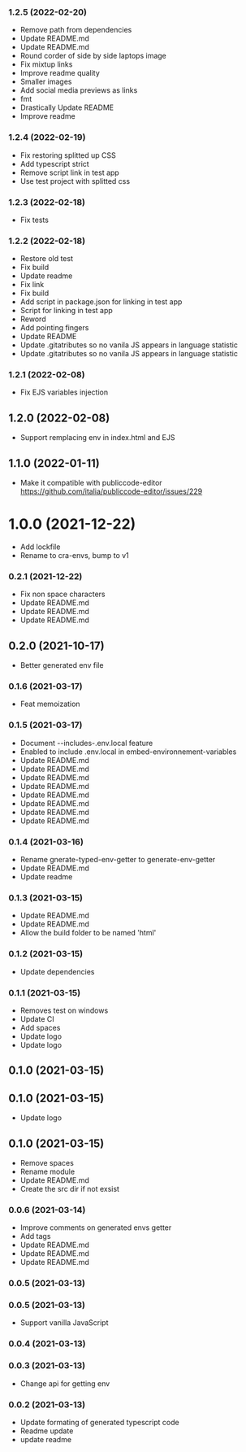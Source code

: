 ### **1.2.5** (2022-02-20)  
  
- Remove path from dependencies  
- Update README.md  
- Update README.md  
- Round corder of side by side laptops image  
- Fix mixtup links  
- Improve readme quality  
- Smaller images  
- Add social media previews as links  
- fmt  
- Drastically Update README  
- Improve readme    
  
### **1.2.4** (2022-02-19)  
  
- Fix restoring splitted up CSS  
- Add typescript strict  
- Remove script link in test app  
- Use test project with splitted css    
  
### **1.2.3** (2022-02-18)  
  
- Fix tests    
  
### **1.2.2** (2022-02-18)  
  
- Restore old test  
- Fix build  
- Update readme  
- Fix link  
- Fix build  
- Add script in package.json for linking in test app  
- Script for linking in test app  
- Reword  
- Add pointing fingers  
- Update README  
- Update .gitatributes so no vanila JS appears in language statistic  
- Update .gitatributes so no vanila JS appears in language statistic    
  
### **1.2.1** (2022-02-08)  
  
- Fix EJS variables injection    
  
## **1.2.0** (2022-02-08)  
  
- Support remplacing env in index.html and EJS    
  
## **1.1.0** (2022-01-11)  
  
- Make it compatible with publiccode-editor https://github.com/italia/publiccode-editor/issues/229    
  
# **1.0.0** (2021-12-22)  
  
- Add lockfile  
- Rename to cra-envs, bump to v1    
  
### **0.2.1** (2021-12-22)  
  
- Fix non space characters  
- Update README.md  
- Update README.md  
- Update README.md    
  
## **0.2.0** (2021-10-17)  
  
- Better generated env file    
  
### **0.1.6** (2021-03-17)  
  
- Feat memoization    
  
### **0.1.5** (2021-03-17)  
  
- Document --includes-.env.local feature  
- Enabled to include .env.local in embed-environnement-variables  
- Update README.md  
- Update README.md  
- Update README.md  
- Update README.md  
- Update README.md  
- Update README.md  
- Update README.md  
- Update README.md    
  
### **0.1.4** (2021-03-16)  
  
- Rename gnerate-typed-env-getter to generate-env-getter  
- Update README.md  
- Update readme    
  
### **0.1.3** (2021-03-15)  
  
- Update README.md  
- Update README.md  
- Allow the build folder to be named 'html'    
  
### **0.1.2** (2021-03-15)  
  
- Update dependencies    
  
### **0.1.1** (2021-03-15)  
  
- Removes test on windows  
- Update CI  
- Add spaces  
- Update logo  
- Update logo    
  
## **0.1.0** (2021-03-15)  
  
  
  
## **0.1.0** (2021-03-15)  
  
- Update logo    
  
## **0.1.0** (2021-03-15)  
  
- Remove spaces  
- Rename module  
- Update README.md  
- Create the src dir if not exsist    
  
### **0.0.6** (2021-03-14)  
  
- Improve comments on generated envs getter  
- Add tags  
- Update README.md  
- Update README.md  
- Update README.md    
  
### **0.0.5** (2021-03-13)  
  
  
  
### **0.0.5** (2021-03-13)  
  
- Support vanilla JavaScript    
  
### **0.0.4** (2021-03-13)  
  
  
  
### **0.0.3** (2021-03-13)  
  
- Change api for getting env    
  
### **0.0.2** (2021-03-13)  
  
- Update formating of generated typescript code  
- Readme update  
- update readme    
  
